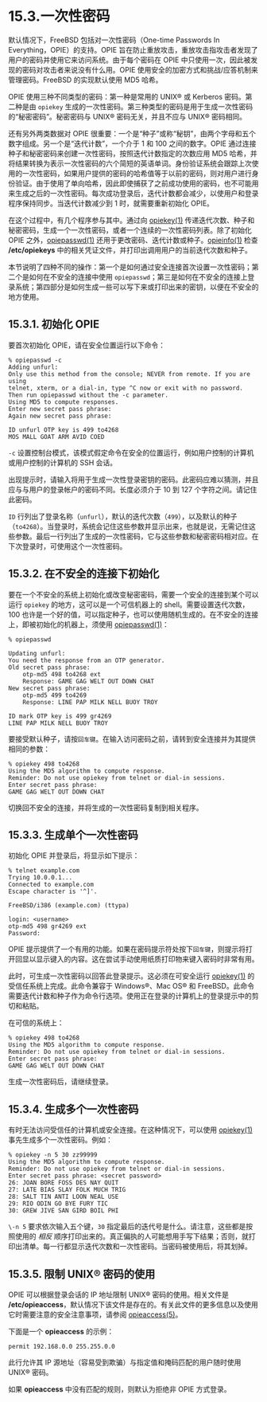 # 15.3.一次性密码

默认情况下，FreeBSD 包括对一次性密码（One-time Passwords In Everything，OPIE）的支持。OPIE 旨在防止重放攻击，重放攻击指攻击者发现了用户的密码并使用它来访问系统。由于每个密码在 OPIE 中只使用一次，因此被发现的密码对攻击者来说没有什么用。OPIE 使用安全的加密方式和挑战/应答机制来管理密码。FreeBSD 的实现默认使用 MD5 哈希。

OPIE 使用三种不同类型的密码：第一种是常用的 UNIX® 或 Kerberos 密码。第二种是由 `opiekey` 生成的一次性密码。第三种类型的密码是用于生成一次性密码的“秘密密码”。秘密密码与 UNIX® 密码无关，并且不应与 UNIX® 密码相同。

还有另外两类数据对 OPIE 很重要：一个是“种子”或称“秘钥”，由两个字母和五个数字组成。另一个是“迭代计数”，一个介于 1 和 100 之间的数字。OPIE 通过连接种子和秘密密码来创建一次性密码，按照迭代计数指定的次数应用 MD5 哈希，并将结果转换为表示一次性密码的六个简短的英语单词。身份验证系统会跟踪上次使用的一次性密码，如果用户提供的密码的哈希值等于以前的密码，则对用户进行身份验证。由于使用了单向哈希，因此即使捕获了之前成功使用的密码，也不可能用来生成之后的一次性密码。每次成功登录后，迭代计数都会减少，以使用户和登录程序保持同步。当迭代计数减少到 1 时，就需要重新初始化 OPIE。

在这个过程中，有几个程序参与其中。通过向 [opiekey(1)](https://www.freebsd.org/cgi/man.cgi?query=opiekey\&sektion=1\&format=html) 传递迭代次数、种子和秘密密码，生成一个一次性密码，或者一个连续的一次性密码列表。除了初始化 OPIE 之外，[opiepasswd(1)](https://www.freebsd.org/cgi/man.cgi?query=opiepasswd\&sektion=1\&format=html) 还用于更改密码、迭代计数或种子。[opieinfo(1)](https://www.freebsd.org/cgi/man.cgi?query=opieinfo\&sektion=1\&format=html) 检查 **/etc/opiekeys** 中的相关凭证文件，并打印出调用用户的当前迭代次数和种子。

本节说明了四种不同的操作：第一个是如何通过安全连接首次设置一次性密码；第二个是如何在不安全的连接中使用 `opiepasswd`；第三是如何在不安全的连接上登录系统；第四部分是如何生成一些可以写下来或打印出来的密钥，以便在不安全的地方使用。

## 15.3.1. 初始化 OPIE

要首次初始化 OPIE，请在安全位置运行以下命令：

```
% opiepasswd -c
Adding unfurl:
Only use this method from the console; NEVER from remote. If you are using
telnet, xterm, or a dial-in, type ^C now or exit with no password.
Then run opiepasswd without the -c parameter.
Using MD5 to compute responses.
Enter new secret pass phrase:
Again new secret pass phrase:

ID unfurl OTP key is 499 to4268
MOS MALL GOAT ARM AVID COED
```

`-c` 设置控制台模式，该模式假定命令在安全的位置运行，例如用户控制的计算机或用户控制的计算机的 SSH 会话。

出现提示时，请输入将用于生成一次性登录密钥的密码。此密码应难以猜测，并且应与与用户的登录帐户的密码不同。长度必须介于 10 到 127 个字符之间。请记住此密码。

`ID` 行列出了登录名称（`unfurl`），默认的迭代次数（`499`），以及默认的种子（`to4268`）。当登录时，系统会记住这些参数并显示出来，也就是说，无需记住这些参数。最后一行列出了生成的一次性密码，它与这些参数和秘密密码相对应。在下次登录时，可使用这个一次性密码。

## 15.3.2. 在不安全的连接下初始化

要在一个不安全的系统上初始化或改变秘密密码，需要一个安全的连接到某个可以运行 `opiekey` 的地方，这可以是一个可信机器上的 shell。需要设置迭代次数，100 也许是一个好的值，可以指定种子，也可以使用随机生成的。在不安全的连接上，即被初始化的机器上，须使用 [opiepasswd(1)](https://www.freebsd.org/cgi/man.cgi?query=opiepasswd\&sektion=1\&format=html)：

```
% opiepasswd

Updating unfurl:
You need the response from an OTP generator.
Old secret pass phrase:
	otp-md5 498 to4268 ext
	Response: GAME GAG WELT OUT DOWN CHAT
New secret pass phrase:
	otp-md5 499 to4269
	Response: LINE PAP MILK NELL BUOY TROY

ID mark OTP key is 499 gr4269
LINE PAP MILK NELL BUOY TROY
```

要接受默认种子，请按`回车键`。在输入访问密码之前，请转到安全连接并为其提供相同的参数：

```
% opiekey 498 to4268
Using the MD5 algorithm to compute response.
Reminder: Do not use opiekey from telnet or dial-in sessions.
Enter secret pass phrase:
GAME GAG WELT OUT DOWN CHAT
```

切换回不安全的连接，并将生成的一次性密码复制到相关程序。

## 15.3.3. 生成单个一次性密码

初始化 OPIE 并登录后，将显示如下提示：

```
% telnet example.com
Trying 10.0.0.1...
Connected to example.com
Escape character is '^]'.

FreeBSD/i386 (example.com) (ttypa)

login: <username>
otp-md5 498 gr4269 ext
Password:
```

OPIE 提示提供了一个有用的功能。如果在密码提示符处按下`回车键`，则提示将打开回显以显示键入的内容。这在尝试手动使用纸质打印物来键入密码时非常有用。

此时，可生成一次性密码以回答此登录提示。这必须在可安全运行 [opiekey(1)](https://www.freebsd.org/cgi/man.cgi?query=opiekey\&sektion=1\&format=html) 的受信任系统上完成。此命令兼容于 Windows®、Mac OS® 和 FreeBSD。此命令需要迭代计数和种子作为命令行选项。使用正在登录的计算机上的登录提示中的剪切和粘贴。

在可信的系统上：

```
% opiekey 498 to4268
Using the MD5 algorithm to compute response.
Reminder: Do not use opiekey from telnet or dial-in sessions.
Enter secret pass phrase:
GAME GAG WELT OUT DOWN CHAT
```

生成一次性密码后，请继续登录。

## 15.3.4. 生成多个一次性密码

有时无法访问受信任的计算机或安全连接。在这种情况下，可以使用 [opiekey(1)](https://www.freebsd.org/cgi/man.cgi?query=opiekey\&sektion=1\&format=html) 事先生成多个一次性密码。例如：

```
% opiekey -n 5 30 zz99999
Using the MD5 algorithm to compute response.
Reminder: Do not use opiekey from telnet or dial-in sessions.
Enter secret pass phrase: <secret password>
26: JOAN BORE FOSS DES NAY QUIT
27: LATE BIAS SLAY FOLK MUCH TRIG
28: SALT TIN ANTI LOON NEAL USE
29: RIO ODIN GO BYE FURY TIC
30: GREW JIVE SAN GIRD BOIL PHI
```

`\-n 5` 要求依次输入五个键，`30` 指定最后的迭代号是什么。请注意，这些都是按照使用的 _相反_ 顺序打印出来的。真正偏执的人可能想用手写下结果；否则，就打印出清单。每一行都显示迭代次数和一次性密码。当密码被使用后，将其划掉。

## 15.3.5. 限制 UNIX® 密码的使用

OPIE 可以根据登录会话的 IP 地址限制 UNIX® 密码的使用。相关文件是 **/etc/opieaccess**，默认情况下该文件是存在的。有关此文件的更多信息以及使用它时需要注意的安全注意事项，请参阅 [opieaccess(5)](https://www.freebsd.org/cgi/man.cgi?query=opieaccess\&sektion=5\&format=html)。

下面是一个 **opieaccess** 的示例：

```
permit 192.168.0.0 255.255.0.0
```

此行允许其 IP 源地址（容易受到欺骗）与指定值和掩码匹配的用户随时使用 UNIX® 密码。

如果 **opieaccess** 中没有匹配的规则，则默认为拒绝非 OPIE 方式登录。
